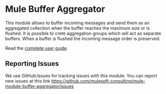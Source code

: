 
Mule Buffer Aggregator
======================

This module allows to buffer incoming messages and send them as an aggregated collection when the buffer reaches the maximum size or is flushed.
It is possible to crete aggregation groups which will act as separate buffers.
When a buffer is flushed the incoming message order is preserved.

Read the [complete user guide](https://github.com/mulesoft-consulting/mule-module-buffer-aggregator/blob/master/GUIDE.md).

Reporting Issues
----------------

We use GitHub:Issues for tracking issues with this module. You can report new issues at this link https://github.com/mulesoft-consulting/mule-module-buffer-aggregator/issues